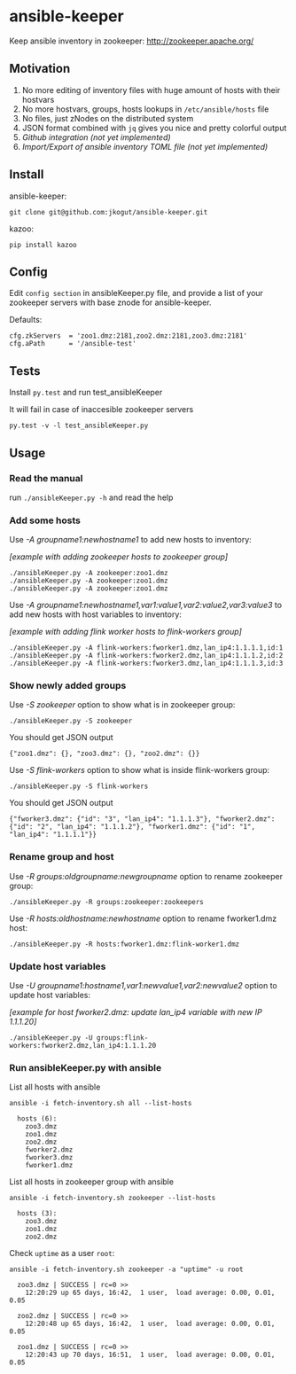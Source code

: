 # ansible-keeper
Keep ansible inventory in zookeeper:  http://zookeeper.apache.org/


Motivation
----------

1. No more editing of inventory files with huge amount of hosts with their hostvars
2. No more hostvars, groups, hosts lookups in `/etc/ansible/hosts` file 
3. No files, just zNodes on the distributed system
4. JSON format combined with `jq` gives you nice and pretty colorful output 
5. *Github integration (not yet implemented)* 
6. *Import/Export of ansible inventory TOML file (not yet implemented)* 


Install
-------

ansible-keeper:
```
git clone git@github.com:jkogut/ansible-keeper.git
```

kazoo:
```
pip install kazoo
```


Config
------
Edit `config section` in ansibleKeeper.py file, 
and provide a list of your zookeeper servers with base znode for ansible-keeper.


Defaults:

```
cfg.zkServers  = 'zoo1.dmz:2181,zoo2.dmz:2181,zoo3.dmz:2181'
cfg.aPath      = '/ansible-test'
```


Tests
-----
Install `py.test` and run test_ansibleKeeper

It will fail in case of inaccesible zookeeper servers

```
py.test -v -l test_ansibleKeeper.py
```


Usage
-----

### Read the manual
run `./ansibleKeeper.py -h` and read the help 

### Add some hosts

Use *-A groupname1:newhostname1* to add new hosts to inventory: 

*[example with adding zookeeper hosts to zookeeper group]*
```
./ansibleKeeper.py -A zookeeper:zoo1.dmz
./ansibleKeeper.py -A zookeeper:zoo1.dmz
./ansibleKeeper.py -A zookeeper:zoo1.dmz
```

Use *-A groupname1:newhostname1,var1:value1,var2:value2,var3:value3* to add new hosts with host variables to inventory: 

*[example with adding flink worker hosts to flink-workers group]*
```
./ansibleKeeper.py -A flink-workers:fworker1.dmz,lan_ip4:1.1.1.1,id:1
./ansibleKeeper.py -A flink-workers:fworker2.dmz,lan_ip4:1.1.1.2,id:2
./ansibleKeeper.py -A flink-workers:fworker3.dmz,lan_ip4:1.1.1.3,id:3
```

### Show newly added groups

Use *-S zookeeper* option to show what is in zookeeper group:

```
./ansibleKeeper.py -S zookeeper
```

You should get JSON output

```
{"zoo1.dmz": {}, "zoo3.dmz": {}, "zoo2.dmz": {}}
```

Use *-S flink-workers* option to show what is inside flink-workers group:

```
./ansibleKeeper.py -S flink-workers
```

You should get JSON output

```											  
{"fworker3.dmz": {"id": "3", "lan_ip4": "1.1.1.3"}, "fworker2.dmz": {"id": "2", "lan_ip4": "1.1.1.2"}, "fworker1.dmz": {"id": "1", "lan_ip4": "1.1.1.1"}}
```

### Rename group and host

Use *-R groups:oldgroupname:newgroupname* option to rename zookeeper group:

```
./ansibleKeeper.py -R groups:zookeeper:zookeepers
```

Use *-R hosts:oldhostname:newhostname* option to rename fworker1.dmz host:

```
./ansibleKeeper.py -R hosts:fworker1.dmz:flink-worker1.dmz
```

### Update host variables

Use *-U groupname1:hostname1,var1:newvalue1,var2:newvalue2* option to update host variables:

*[example for host fworker2.dmz: update lan_ip4 variable with new IP 1.1.1.20]*

```
./ansibleKeeper.py -U groups:flink-workers:fworker2.dmz,lan_ip4:1.1.1.20
```

### Run ansibleKeeper.py with ansible

List all hosts with ansible

```
ansible -i fetch-inventory.sh all --list-hosts

  hosts (6):
	zoo3.dmz
	zoo1.dmz
	zoo2.dmz
	fworker2.dmz
	fworker3.dmz
	fworker1.dmz

```


List all hosts in zookeeper group with ansible

```
ansible -i fetch-inventory.sh zookeeper --list-hosts

  hosts (3):
	zoo3.dmz
	zoo1.dmz
	zoo2.dmz
```

Check `uptime` as a user `root`:

```
ansible -i fetch-inventory.sh zookeeper -a "uptime" -u root

  zoo3.dmz | SUCCESS | rc=0 >>
    12:20:29 up 65 days, 16:42,  1 user,  load average: 0.00, 0.01, 0.05
 
  zoo2.dmz | SUCCESS | rc=0 >>
    12:20:48 up 65 days, 16:42,  1 user,  load average: 0.00, 0.01, 0.05
  
  zoo1.dmz | SUCCESS | rc=0 >>
    12:20:43 up 70 days, 16:51,  1 user,  load average: 0.00, 0.01, 0.05
```
